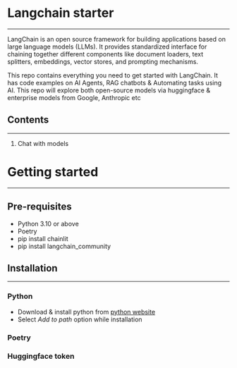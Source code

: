 # Langchain starter

---

LangChain is an open source framework for building applications based on large language models (LLMs). It provides standardized interface for chaining together different components like document loaders, text splitters, embeddings, vector stores, and prompting mechanisms.

This repo contains everything you need to get started with LangChain. It has code examples on AI Agents, RAG chatbots & Automating tasks using AI.
This repo will explore both open-source models via huggingface & enterprise models from Google, Anthropic etc

## Contents

---
1. Chat with models

# Getting started

---
## Pre-requisites
* Python 3.10 or above
* Poetry
* pip install chainlit
* pip install langchain_community

## Installation

---
### Python
* Download & install python from [python website](https://www.python.org/downloads/)
* Select _Add to path_ option while installation
### Poetry


### Huggingface token


